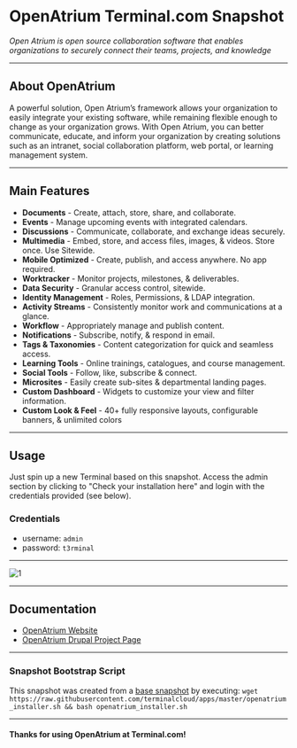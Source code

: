 # **OpenAtrium** Terminal.com Snapshot

*Open Atrium is open source collaboration software that enables organizations to securely connect their teams, projects, and knowledge*

---

## About OpenAtrium

A powerful solution, Open Atrium’s framework allows your organization to easily integrate your existing software, while remaining flexible enough to change as your organization grows. With Open Atrium, you can better communicate, educate, and inform your organization by creating solutions such as an intranet, social collaboration platform, web portal, or learning management system.

---

## Main Features

- **Documents** - Create, attach, store, share, and collaborate.
- **Events** - Manage upcoming events with integrated calendars.
- **Discussions** - Communicate, collaborate, and exchange ideas securely.
- **Multimedia** - Embed, store, and access files, images, & videos. Store once. Use Sitewide.
- **Mobile Optimized** - Create, publish, and access anywhere. No app required.
- **Worktracker** - Monitor projects, milestones, & deliverables.
- **Data Security** - Granular access control, sitewide.
- **Identity Management** - Roles, Permissions, & LDAP integration.
- **Activity Streams** - Consistently  monitor work and communications at a glance.
- **Workflow** - Appropriately manage and publish content.
- **Notifications** - Subscribe, notify, & respond in email.
- **Tags & Taxonomies** - Content categorization for quick and seamless access.
- **Learning Tools** - Online trainings, catalogues, and course management.
- **Social Tools** - Follow, like, subscribe & connect.
- **Microsites** - Easily create sub-sites & departmental landing pages.
- **Custom Dashboard** - Widgets to customize your view and filter information.
- **Custom Look & Feel** - 40+ fully responsive layouts, configurable banners, & unlimited colors

---

## Usage

Just spin up a new Terminal based on this snapshot. Access the admin section by clicking to "Check your installation here" and login with the credentials provided (see below).

### Credentials

- username: `admin`
- password: `t3rminal`

---

![1](http://i.imgur.com/Zb6Xo47.png)

---

## Documentation

- [OpenAtrium Website](http://openatrium.com/)
- [OpenAtrium Drupal Project Page](https://www.drupal.org/project/openatrium)

---

### Snapshot Bootstrap Script

This snapshot was created from a [base snapshot](https://www.terminal.com/tiny/FzpHiTXG1K) by executing:
`wget https://raw.githubusercontent.com/terminalcloud/apps/master/openatrium_installer.sh && bash openatrium_installer.sh`

---

#### Thanks for using OpenAtrium at Terminal.com!
